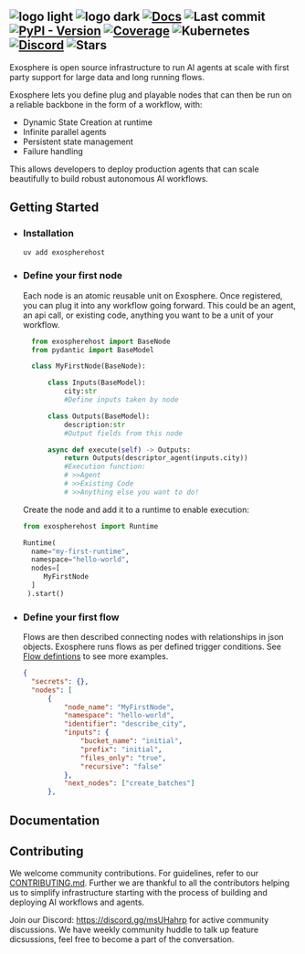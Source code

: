 ![logo light](assets/logo-light.svg#gh-light-mode-only)
![logo dark](assets/logo-dark.svg#gh-dark-mode-only)
[![Docs](https://img.shields.io/badge/docs-latest-success)](https://docs.exosphere.host)
![Last commit](https://img.shields.io/github/last-commit/exospherehost/exospherehost)
[![PyPI - Version](https://img.shields.io/pypi/v/exospherehost)](https://pypi.org/project/exospherehost/)
[![Coverage](https://img.shields.io/codecov/c/gh/exospherehost/exospherehost)](https://codecov.io/gh/exospherehost/exospherehost)
![Kubernetes](https://img.shields.io/badge/Kubernetes-native-326ce5?logo=kubernetes&logoColor=white)
[![Discord](https://badgen.net/discord/members/V8uuA6mmzg)](https://discord.gg/V8uuA6mmzg)
![Stars](https://img.shields.io/github/stars/exospherehost/exospherehost?style=social)
---
Exosphere is open source infrastructure to run AI agents at scale with first party support for large data and long running flows.

Exosphere lets you define plug and playable nodes that can then be run on a reliable backbone in the form of a workflow, with:
- Dynamic State Creation at runtime
- Infinite parallel agents 
- Persistent state management
- Failure handling

This allows developers to deploy production agents that can scale beautifully to build robust autonomous AI workflows.



## Getting Started

- ### Installation
  ```bash
  uv add exospherehost
  ```

- ### Define your first node
   Each node is an atomic reusable unit on Exosphere. Once registered, you can plug it into any workflow going forward. This could be an agent, an api call, or existing code, anything you want to be a unit of your workflow. 
  ```python
    from exospherehost import BaseNode
    from pydantic import BaseModel

    class MyFirstNode(BaseNode):

        class Inputs(BaseModel):
            city:str
            #Define inputs taken by node

        class Outputs(BaseModel):
            description:str
            #Output fields from this node            

        async def execute(self) -> Outputs:    
            return Outputs(descriptor_agent(inputs.city))        
            #Execution function:
            # >>Agent
            # >>Existing Code
            # >>Anything else you want to do!
  ```

 

  Create the node and add it to a runtime to enable execution:
  ```python
  from exospherehost import Runtime

  Runtime(
    name="my-first-runtime",
    namespace="hello-world",
    nodes=[
       MyFirstNode
    ]
   ).start()
  ```

- ### Define your first flow
  
  Flows are then described connecting nodes with relationships in json objects. Exosphere runs flows as per defined trigger conditions. See [Flow defintions](docs.exosphere.host) to see more examples.
  ```json
  {
    "secrets": {},
    "nodes": [
        {
            "node_name": "MyFirstNode",
            "namespace": "hello-world",
            "identifier": "describe_city",
            "inputs": {
                "bucket_name": "initial",
                "prefix": "initial",
                "files_only": "true",
                "recursive": "false"
            },
            "next_nodes": ["create_batches"]
        },
  ```

## Documentation



## Contributing

We welcome community contributions. For guidelines, refer to our [CONTRIBUTING.md](/CONTRIBUTING.md). Further we are thankful to all the contributors helping us to simplify infrastructure starting with the process of building and deploying AI workflows and agents.

Join our Discord: https://discord.gg/msUHahrp for active community discussions. We have weekly community huddle to talk up feature dicsussions, feel free to become a part of the conversation.
